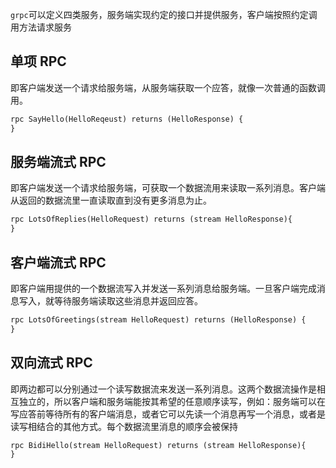 `grpc`可以定义四类服务，服务端实现约定的接口并提供服务，客户端按照约定调用方法请求服务

## 单项 RPC
即客户端发送一个请求给服务端，从服务端获取一个应答，就像一次普通的函数调用。
```proto
rpc SayHello(HelloReqeust) returns (HelloResponse) {
}
```

## 服务端流式 RPC
即客户端发送一个请求给服务端，可获取一个数据流用来读取一系列消息。客户端从返回的数据流里一直读取直到没有更多消息为止。
```proto
rpc LotsOfReplies(HelloRequest) returns (stream HelloResponse){
}
```

## 客户端流式 RPC
即客户端用提供的一个数据流写入并发送一系列消息给服务端。一旦客户端完成消息写入，就等待服务端读取这些消息并返回应答。
```proto
rpc LotsOfGreetings(stream HelloRequest) returns (HelloResponse) {
}
```

## 双向流式 RPC
即两边都可以分别通过一个读写数据流来发送一系列消息。这两个数据流操作是相互独立的，所以客户端和服务端能按其希望的任意顺序读写，例如：服务端可以在写应答前等待所有的客户端消息，或者它可以先读一个消息再写一个消息，或者是读写相结合的其他方式。每个数据流里消息的顺序会被保持
```proto
rpc BidiHello(stream HelloRequest) returns (stream HelloResponse){
}
```



